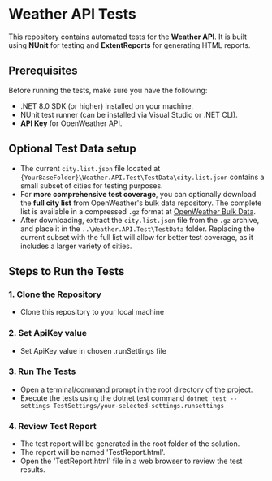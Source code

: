 # Weather API Tests

This repository contains automated tests for the **Weather API**. It is built using **NUnit** for testing and **ExtentReports** for generating HTML reports.

## Prerequisites

Before running the tests, make sure you have the following:

- .NET 8.0 SDK (or higher) installed on your machine.
- NUnit test runner (can be installed via Visual Studio or .NET CLI).
- **API Key** for OpenWeather API.

## Optional Test Data setup

- The current `city.list.json` file located at `{YourBaseFolder}\Weather.API.Test\TestData\city.list.json` contains a small subset of cities for testing purposes.
- For **more comprehensive test coverage**, you can optionally download the **full city list** from OpenWeather's bulk data repository. The complete list is available in a compressed `.gz` format at [OpenWeather Bulk Data](https://bulk.openweathermap.org/sample/).
- After downloading, extract the `city.list.json` file from the `.gz` archive, and place it in the `..\Weather.API.Test\TestData` folder. Replacing the current subset with the full list will allow for better test coverage, as it includes a larger variety of cities.

## Steps to Run the Tests

### 1. Clone the Repository
- Clone this repository to your local machine

### 2. Set ApiKey value
- Set ApiKey value in chosen .runSettings file

### 3. Run The Tests
- Open a terminal/command prompt in the root directory of the project.
- Execute the tests using the dotnet test command
`dotnet test --settings TestSettings/your-selected-settings.runsettings`

### 4. Review Test Report
- The test report will be generated in the root folder of the solution.
- The report will be named 'TestReport.html'.
- Open the 'TestReport.html' file in a web browser to review the test results.
